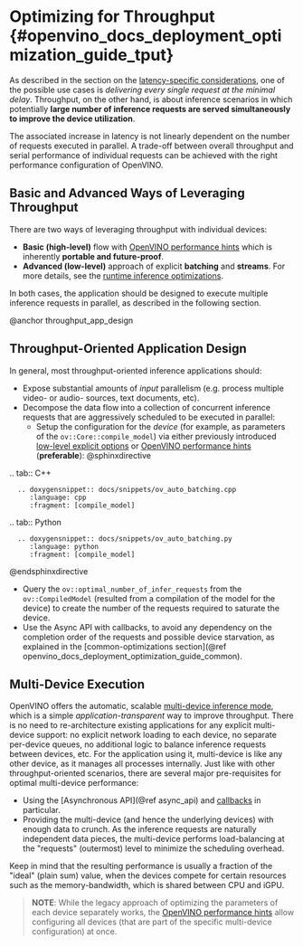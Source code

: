 # Optimizing for Throughput {#openvino_docs_deployment_optimization_guide_tput}

As described in the section on the [latency-specific considerations](./dldt_deployment_optimization_latency.md), one of the possible use cases is *delivering every single request at the minimal delay*.
Throughput, on the other hand, is about inference scenarios in which potentially **large number of inference requests are served simultaneously to improve the device utilization**.

The associated increase in latency is not linearly dependent on the number of requests executed in parallel.
A trade-off between overall throughput and serial performance of individual requests can be achieved with the right performance configuration of OpenVINO.

##  Basic and Advanced Ways of Leveraging Throughput 
There are two ways of leveraging throughput with individual devices:
* **Basic (high-level)** flow with [OpenVINO performance hints](../OV_Runtime_UG/performance_hints.md) which is inherently **portable and future-proof**.
* **Advanced (low-level)** approach of explicit  **batching** and **streams**. For more details, see the [runtime inference optimizations](dldt_deployment_optimization_tput_advanced.md).

In both cases, the application should be designed to execute multiple inference requests in parallel, as described in the following section.

@anchor throughput_app_design
## Throughput-Oriented Application Design
In general, most throughput-oriented inference applications should:
* Expose substantial amounts of *input* parallelism (e.g. process multiple video- or audio- sources, text documents, etc).
* Decompose the data flow into a collection of concurrent inference requests that are aggressively scheduled to be executed in parallel:
  * Setup the configuration for the *device* (for example, as parameters of the `ov::Core::compile_model`) via either previously introduced [low-level explicit options](dldt_deployment_optimization_tput_advanced.md) or [OpenVINO performance hints](../OV_Runtime_UG/performance_hints.md) (**preferable**):
@sphinxdirective

.. tab:: C++

      .. doxygensnippet:: docs/snippets/ov_auto_batching.cpp
         :language: cpp
         :fragment: [compile_model]

.. tab:: Python

      .. doxygensnippet:: docs/snippets/ov_auto_batching.py
         :language: python
         :fragment: [compile_model]

@endsphinxdirective


  * Query the `ov::optimal_number_of_infer_requests` from the `ov::CompiledModel` (resulted from a compilation of the model for the device) to create the number of the requests required to saturate the device.
* Use the Async API with callbacks, to avoid any dependency on the completion order of the requests and possible device starvation, as explained in the [common-optimizations section](@ref openvino_docs_deployment_optimization_guide_common).

## Multi-Device Execution
OpenVINO offers the automatic, scalable [multi-device inference mode](../OV_Runtime_UG/multi_device.md), which is a simple *application-transparent* way to improve throughput. There is no need to re-architecture existing applications for any explicit multi-device support: no explicit network loading to each device, no separate per-device queues, no additional logic to balance inference requests between devices, etc. For the application using it, multi-device is like any other device, as it manages all processes internally.
Just like with other throughput-oriented scenarios, there are several major pre-requisites for optimal multi-device performance:
*	Using the [Asynchronous API](@ref async_api) and [callbacks](../OV_Runtime_UG/ov_infer_request.md) in particular.
*	Providing the multi-device (and hence the underlying devices) with enough data to crunch. As the inference requests are naturally independent data pieces, the multi-device performs load-balancing at the "requests" (outermost) level to minimize the scheduling overhead.

Keep in mind that the resulting performance is usually a fraction of the "ideal" (plain sum) value, when the devices compete for certain resources such as the memory-bandwidth, which is shared between CPU and iGPU.

> **NOTE**: While the legacy approach of optimizing the parameters of each device separately works, the [OpenVINO performance hints](../OV_Runtime_UG/performance_hints.md) allow configuring all devices (that are part of the specific multi-device configuration) at once.
